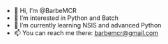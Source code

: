 - 👋 Hi, I’m @BarbeMCR
- 👀 I’m interested in Python and Batch
- 🌱 I’m currently learning NSIS and advanced Python
- 📫 You can reach me there: barbemcr@gmail.com

<!---
BarbeMCR/BarbeMCR is a ✨ special ✨ repository because its `README.md` (this file) appears on your GitHub profile.
You can click the Preview link to take a look at your changes.
--->
